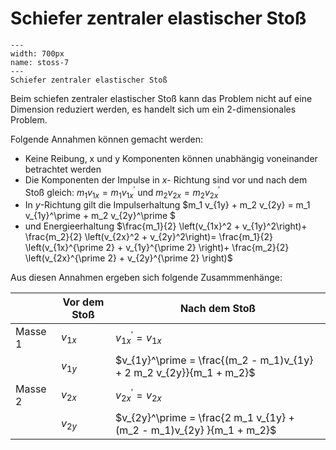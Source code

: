 # Schiefer zentraler elastischer Stoß

```{figure} Bilder/stoss-7.svg
---
width: 700px
name: stoss-7
---
Schiefer zentraler elastischer Stoß
 ```

Beim schiefen zentraler elastischer Stoß kann das Problem nicht auf eine Dimension reduziert werden, es handelt sich um ein 2-dimensionales Problem.

Folgende Annahmen können gemacht werden:

* Keine Reibung, x und y Komponenten können unabhängig voneinander betrachtet werden
* Die Komponenten der Impulse in $x$- Richtung sind vor und nach dem Stoß gleich:
$m_1 v_{1x} = m_1 v_{1x}^\prime$ 
und 
$m_2 v_{2x} = m_2 v_{2x}^\prime$
* In $y$-Richtung gilt die Impulserhaltung
$m_1 v_{1y} + m_2 v_{2y} = m_1 v_{1y}^\prime + m_2 v_{2y}^\prime $
* und Energieerhaltung
$\frac{m_1}{2} \left(v_{1x}^2 + v_{1y}^2\right)+ \frac{m_2}{2} \left(v_{2x}^2 + v_{2y}^2\right)= \frac{m_1}{2} \left(v_{1x}^{\prime 2} + v_{1y}^{\prime 2} \right)+ \frac{m_2}{2} \left(v_{2x}^{\prime 2} + v_{2y}^{\prime 2} \right)$

Aus diesen Annahmen ergeben sich folgende Zusammmenhänge:

||Vor dem Stoß|Nach dem Stoß|
|-|-|-|
|Masse 1| $v_{1x}$ | $v_{1x}^\prime = v_{1x}$|
||$v_{1y}$|$v_{1y}^\prime = \frac{(m_2 - m_1)v_{1y} + 2 m_2 v_{2y}}{m_1 + m_2}$|
|Masse 2| $v_{2x}$| $v_{2x}^\prime = v_{2x}$|
||$v_{2y}$|$v_{2y}^\prime = \frac{2 m_1 v_{1y} + (m_2 - m_1)v_{2y} }{m_1 + m_2}$|